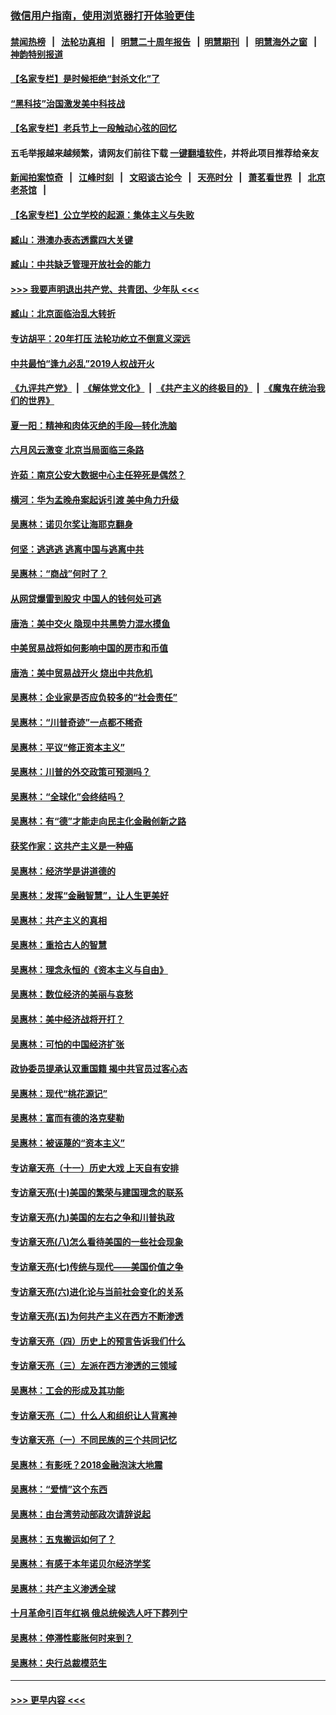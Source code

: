 ### [微信用户指南，使用浏览器打开体验更佳](https://github.com/gfw-breaker/banned-news1/blob/master/indexes/wechat-guide.md?t=0)
#### [禁闻热榜](热点新闻.md?t=0)  &nbsp;&nbsp;|&nbsp;&nbsp; [法轮功真相](https://github.com/gfw-breaker/truth/blob/master/README.md?t=0) &nbsp;&nbsp;|&nbsp;&nbsp; [明慧二十周年报告](https://github.com/gfw-breaker/mh-reports/blob/master/README.md?t=0) &nbsp;&nbsp;|&nbsp;&nbsp;[明慧期刊](https://github.com/gfw-breaker/mh-qikan) &nbsp;&nbsp;|&nbsp;&nbsp; [明慧海外之窗](https://github.com/gfw-breaker/mh-news/blob/master/README.md?t=0) &nbsp;&nbsp;|&nbsp;&nbsp; [神韵特别报道](https://github.com/gfw-breaker/mh-news/blob/master/shenyun.md?t=0)
#### [【名家专栏】是时候拒绝“封杀文化”了](../pages/nsc423/n11814093.md?t=02162044) 
#### [“黑科技”治国激发美中科技战](../pages/nsc423/n11638056.md?t=02162044) 
#### [【名家专栏】老兵节上一段触动心弦的回忆](../pages/nsc423/n11646016.md?t=02162044) 
#### 五毛举报越来越频繁，请网友们前往下载 [一键翻墙软件](https://github.com/gfw-breaker/ssr-accounts)，并将此项目推荐给亲友
#### [新闻拍案惊奇](https://github.com/gfw-breaker/banned-news1/blob/master/pages/link4.md) &nbsp;&nbsp;|&nbsp;&nbsp; [江峰时刻](https://github.com/gfw-breaker/banned-news1/blob/master/pages/link4.md) &nbsp;&nbsp;|&nbsp;&nbsp; [文昭谈古论今](https://github.com/gfw-breaker/banned-news1/blob/master/pages/link4.md) &nbsp;&nbsp;|&nbsp;&nbsp; [天亮时分](https://github.com/gfw-breaker/banned-news1/blob/master/pages/link4.md) &nbsp;&nbsp;|&nbsp;&nbsp; [萧茗看世界](https://github.com/gfw-breaker/banned-news1/blob/master/pages/link4.md) &nbsp;&nbsp;|&nbsp;&nbsp; [北京老茶馆](https://github.com/gfw-breaker/banned-news1/blob/master/pages/link4.md) &nbsp;&nbsp;|&nbsp;&nbsp; 
#### [【名家专栏】公立学校的起源：集体主义与失败](../pages/nsc423/n11601833.md?t=02162044) 
#### [臧山：港澳办表态透露四大关键](../pages/nsc423/n11421628.md?t=02162044) 
#### [臧山：中共缺乏管理开放社会的能力](../pages/nsc423/n11407457.md?t=02162044) 
#### [>>> 我要声明退出共产党、共青团、少年队 <<<](https://github.com/begood0513/goodnews/blob/master/quit/letter.md) 
#### [臧山：北京面临治乱大转折](../pages/nsc423/n11406895.md?t=02162044) 
#### [专访胡平：20年打压 法轮功屹立不倒意义深远](../pages/nsc423/n11398800.md?t=02162044) 
#### [中共最怕“逢九必乱”2019人权战开火](../pages/nsc423/n11385248.md?t=02162044) 
#### [《九评共产党》](https://github.com/begood0513/9ping.md/blob/master/README.md) &nbsp;|&nbsp; [《解体党文化》](../../../../jtdwh.md/blob/master/README.md)  &nbsp;|&nbsp; [《共产主义的终极目的》](../../../../gczydzjmd.md/blob/master/README.md) &nbsp;|&nbsp; [《魔鬼在统治我们的世界》](../../../../mgztzwmdsj.md/blob/master/README.md) 
#### [夏一阳：精神和肉体灭绝的手段—转化洗脑](../pages/nsc423/n11368250.md?t=02162044) 
#### [六月风云激变 北京当局面临三条路](../pages/nsc423/n11313668.md?t=02162044) 
#### [许茹：南京公安大数据中心主任猝死是偶然？](../pages/nsc423/n11064744.md?t=02162044) 
#### [横河：华为孟晚舟案起诉引渡 美中角力升级](../pages/nsc423/n11027230.md?t=02162044) 
#### [吴惠林：诺贝尔奖让海耶克翻身](../pages/nsc423/n10890049.md?t=02162044) 
#### [何坚：逃逃逃 逃离中国与逃离中共](../pages/nsc423/n10592891.md?t=02162044) 
#### [吴惠林：“商战”何时了？](../pages/nsc423/n10573558.md?t=02162044) 
#### [从网贷爆雷到股灾 中国人的钱何处可逃](../pages/nsc423/n10572800.md?t=02162044) 
#### [唐浩：美中交火 隐现中共黑势力混水摸鱼](../pages/nsc423/n10544040.md?t=02162044) 
#### [中美贸易战将如何影响中国的房市和币值](../pages/nsc423/n10543697.md?t=02162044) 
#### [唐浩：美中贸易战开火 烧出中共危机](../pages/nsc423/n10540126.md?t=02162044) 
#### [吴惠林：企业家是否应负较多的“社会责任”](../pages/nsc423/n10535022.md?t=02162044) 
#### [吴惠林：“川普奇迹”一点都不稀奇](../pages/nsc423/n10512808.md?t=02162044) 
#### [吴惠林：平议“修正资本主义”](../pages/nsc423/n10495724.md?t=02162044) 
#### [吴惠林：川普的外交政策可预测吗？](../pages/nsc423/n10462387.md?t=02162044) 
#### [吴惠林：“全球化”会终结吗？](../pages/nsc423/n10452838.md?t=02162044) 
#### [吴惠林：有“德”才能走向民主化金融创新之路](../pages/nsc423/n10432292.md?t=02162044) 
#### [获奖作家：这共产主义是一种癌](../pages/nsc423/n10431541.md?t=02162044) 
#### [吴惠林：经济学是讲道德的](../pages/nsc423/n10398014.md?t=02162044) 
#### [吴惠林：发挥“金融智慧”，让人生更美好](../pages/nsc423/n10375019.md?t=02162044) 
#### [吴惠林：共产主义的真相](../pages/nsc423/n10351394.md?t=02162044) 
#### [吴惠林：重拾古人的智慧](../pages/nsc423/n10337691.md?t=02162044) 
#### [吴惠林：理念永恒的《资本主义与自由》](../pages/nsc423/n10316274.md?t=02162044) 
#### [吴惠林：数位经济的美丽与哀愁](../pages/nsc423/n10292946.md?t=02162044) 
#### [吴惠林：美中经济战将开打？](../pages/nsc423/n10258825.md?t=02162044) 
#### [吴惠林：可怕的中国经济扩张](../pages/nsc423/n10219147.md?t=02162044) 
#### [政协委员提承认双重国籍 揭中共官员过客心态](../pages/nsc423/n10208809.md?t=02162044) 
#### [吴惠林：现代“桃花源记”](../pages/nsc423/n10185234.md?t=02162044) 
#### [吴惠林：富而有德的洛克斐勒](../pages/nsc423/n10142264.md?t=02162044) 
#### [吴惠林：被诬蔑的“资本主义”](../pages/nsc423/n10124816.md?t=02162044) 
#### [专访章天亮（十一）历史大戏 上天自有安排](../pages/nsc423/n10094905.md?t=02162044) 
#### [专访章天亮(十)美国的繁荣与建国理念的联系](../pages/nsc423/n10094899.md?t=02162044) 
#### [专访章天亮(九)美国的左右之争和川普执政](../pages/nsc423/n10094889.md?t=02162044) 
#### [专访章天亮(八)怎么看待美国的一些社会现象](../pages/nsc423/n10094857.md?t=02162044) 
#### [专访章天亮(七)传统与现代——美国价值之争](../pages/nsc423/n10093140.md?t=02162044) 
#### [专访章天亮(六)进化论与当前社会变化的关系](../pages/nsc423/n10092036.md?t=02162044) 
#### [专访章天亮(五)为何共产主义在西方不断渗透](../pages/nsc423/n10083620.md?t=02162044) 
#### [专访章天亮（四）历史上的预言告诉我们什么](../pages/nsc423/n10083606.md?t=02162044) 
#### [专访章天亮（三）左派在西方渗透的三领域](../pages/nsc423/n10081115.md?t=02162044) 
#### [吴惠林：工会的形成及其功能](../pages/nsc423/n10080633.md?t=02162044) 
#### [专访章天亮（二）什么人和组织让人背离神](../pages/nsc423/n10076637.md?t=02162044) 
#### [专访章天亮（一）不同民族的三个共同记忆](../pages/nsc423/n10074188.md?t=02162044) 
#### [吴惠林：有影呒？2018金融泡沫大地震](../pages/nsc423/n10040534.md?t=02162044) 
#### [吴惠林：“爱情”这个东西](../pages/nsc423/n10019423.md?t=02162044) 
#### [吴惠林：由台湾劳动部政次请辞说起](../pages/nsc423/n9979679.md?t=02162044) 
#### [吴惠林：五鬼搬运如何了？](../pages/nsc423/n9925338.md?t=02162044) 
#### [吴惠林：有感于本年诺贝尔经济学奖](../pages/nsc423/n9871883.md?t=02162044) 
#### [吴惠林：共产主义渗透全球](../pages/nsc423/n9812748.md?t=02162044) 
#### [十月革命引百年红祸 俄总统候选人吁下葬列宁](../pages/nsc423/n9810182.md?t=02162044) 
#### [吴惠林：停滞性膨胀何时来到？](../pages/nsc423/n9764136.md?t=02162044) 
#### [吴惠林：央行总裁模范生](../pages/nsc423/n9728134.md?t=02162044) 

----
#### [ >>> 更早内容 <<< ](../indexes/nsc423-earlier.md)
